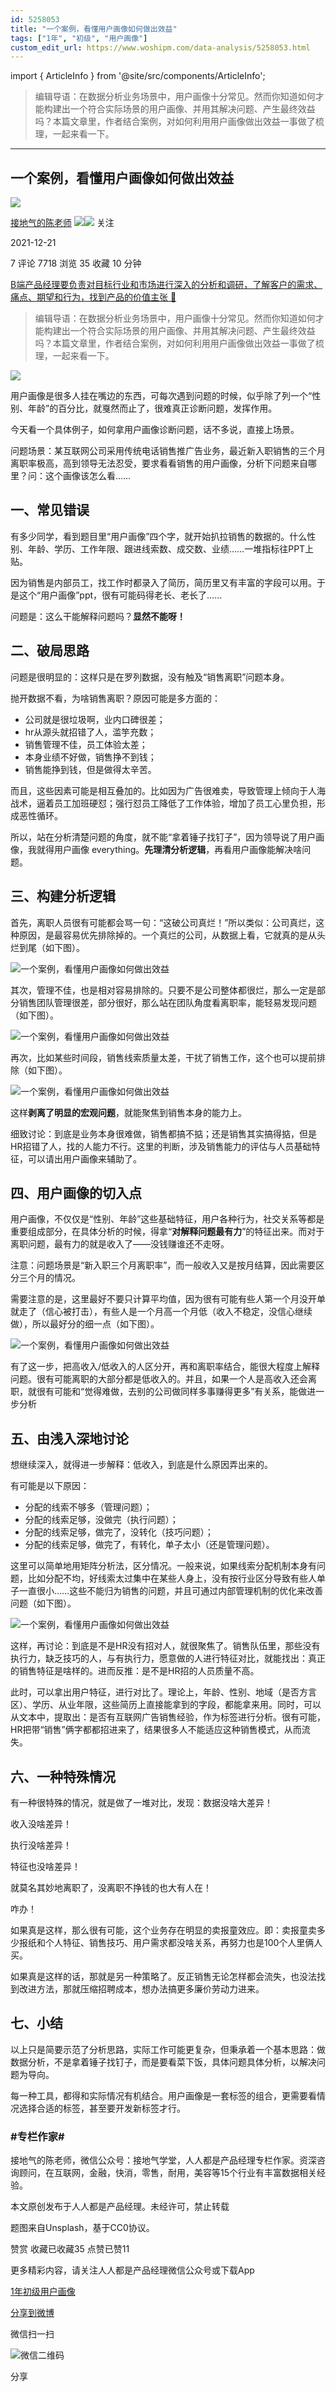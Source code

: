 ```yaml
---
id: 5258053
title: "一个案例，看懂用户画像如何做出效益"
tags: ["1年", "初级", "用户画像"]
custom_edit_url: https://www.woshipm.com/data-analysis/5258053.html
---
```

import { ArticleInfo } from '@site/src/components/ArticleInfo';

<ArticleInfo
    author="接地气的陈老师"
    authorLink="https://www.woshipm.com/u/773891"
    published="2021-12-21"
    views={7718}
    comments={7}
    collects={35}
/>

> 编辑导语：在数据分析业务场景中，用户画像十分常见。然而你知道如何才能构建出一个符合实际场景的用户画像、并用其解决问题、产生最终效益吗？本篇文章里，作者结合案例，对如何利用用户画像做出效益一事做了梳理，一起来看一下。

---

## 一个案例，看懂用户画像如何做出效益

[![](https://image.woshipm.com/wp-files/2019/08/0GkAbc8ZooEsibtWEUNO.png!/both/72x72)](https://www.woshipm.com/u/773891)

[接地气的陈老师](https://www.woshipm.com/u/773891) ![](https://static.woshipm.com/tag/1121_1@2x.png)![](https://static.woshipm.com/tag/2103_1@2x.png) 关注

2021-12-21

7 评论 7718 浏览 35 收藏 10 分钟

[B端产品经理要负责对目标行业和市场进行深入的分析和调研，了解客户的需求、痛点、期望和行为，找到产品的价值主张 🔗](https://ke.qidianla.com/courses/bcpm)

> 编辑导语：在数据分析业务场景中，用户画像十分常见。然而你知道如何才能构建出一个符合实际场景的用户画像、并用其解决问题、产生最终效益吗？本篇文章里，作者结合案例，对如何利用用户画像做出效益一事做了梳理，一起来看一下。

![](https://image.woshipm.com/wp-files/2021/12/xhgPPe1mqQTXsru0SZ2v.jpg)

用户画像是很多人挂在嘴边的东西，可每次遇到问题的时候，似乎除了列一个“性别、年龄”的百分比，就戛然而止了，很难真正诊断问题，发挥作用。

今天看一个具体例子，如何拿用户画像诊断问题，话不多说，直接上场景。

问题场景：某互联网公司采用传统电话销售推广告业务，最近新入职销售的三个月离职率极高，高到领导无法忍受，要求看看销售的用户画像，分析下问题来自哪里？问：这个画像该怎么看……

## 一、常见错误

有多少同学，看到题目里“用户画像”四个字，就开始扒拉销售的数据的。什么性别、年龄、学历、工作年限、跟进线索数、成交数、业绩……一堆指标往PPT上贴。

因为销售是内部员工，找工作时都录入了简历，简历里又有丰富的字段可以用。于是这个“用户画像”ppt，很有可能码得老长、老长了……

问题是：这么干能解释问题吗？**显然不能呀！**

## 二、破局思路

问题是很明显的：这样只是在罗列数据，没有触及“销售离职”问题本身。

抛开数据不看，为啥销售离职？原因可能是多方面的：

*   公司就是很垃圾啊，业内口碑很差；
*   hr从源头就招错了人，滥竽充数；
*   销售管理不佳，员工体验太差；
*   本身业绩不好做，销售挣不到钱；
*   销售能挣到钱，但是做得太辛苦。

而且，这些因素可能是相互叠加的。比如因为广告很难卖，导致管理上倾向于人海战术，逼着员工加班硬怼；强行怼员工降低了工作体验，增加了员工心里负担，形成恶性循环。

所以，站在分析清楚问题的角度，就不能“拿着锤子找钉子”，因为领导说了用户画像，我就得用户画像 everything。**先理清分析逻辑**，再看用户画像能解决啥问题。

## 三、构建分析逻辑

首先，离职人员很有可能都会骂一句：“这破公司真烂！”所以类似：公司真烂，这种原因，是最容易优先排除掉的。一个真烂的公司，从数据上看，它就真的是从头烂到尾（如下图）。

![一个案例，看懂用户画像如何做出效益](https://image.woshipm.com/wp-files/2021/12/7sZzUpcVIftrIG4UVxtf.png)

其次，管理不佳，也是相对容易排除的。只要不是公司整体都很烂，那么一定是部分销售团队管理很差，部分很好，那么站在团队角度看离职率，能轻易发现问题（如下图）。

![一个案例，看懂用户画像如何做出效益](https://image.woshipm.com/wp-files/2021/12/ZwHlUFCru53UvguvSafM.png)

再次，比如某些时间段，销售线索质量太差，干扰了销售工作，这个也可以提前排除（如下图）。

![一个案例，看懂用户画像如何做出效益](https://image.woshipm.com/wp-files/2021/12/C2P1k9mf4uNKQPGFt4Y0.png)

这样**剥离了明显的宏观问题**，就能聚焦到销售本身的能力上。

细致讨论：到底是业务本身很难做，销售都搞不掂；还是销售其实搞得掂，但是HR招错了人，找的人能力不行。这里的判断，涉及销售能力的评估与人员基础特征，可以请出用户画像来辅助了。

## 四、用户画像的切入点

用户画像，不仅仅是“性别、年龄”这些基础特征，用户各种行为，社交关系等都是重要组成部分，在具体分析的时候，得拿“**对解释问题最有力**”的特征出来。而对于离职问题，最有力的就是收入了——没钱赚谁还不走呀。

注意：问题场景是“新入职三个月离职率”，而一般收入又是按月结算，因此需要区分三个月的情况。

需要注意的是，这里最好不要只计算平均值，因为很有可能有些人第一个月没开单就走了（信心被打击），有些人是一个月高一个月低（收入不稳定，没信心继续做），所以最好分的细一点（如下图）。

![一个案例，看懂用户画像如何做出效益](https://image.woshipm.com/wp-files/2021/12/r53PGY2uR3YzTEPz0ANk.png)

有了这一步，把高收入/低收入的人区分开，再和离职率结合，能很大程度上解释问题。很有可能离职的大部分都是低收入的。并且，如果一个人是高收入还会离职，就很有可能和“觉得难做，去别的公司做同样多事赚得更多”有关系，能做进一步分析

## 五、由浅入深地讨论

想继续深入，就得进一步解释：低收入，到底是什么原因弄出来的。

有可能是以下原因：

*   分配的线索不够多（管理问题）；
*   分配的线索足够，没做完（执行问题）；
*   分配的线索足够，做完了，没转化（技巧问题）；
*   分配的线索足够，做完了，有转化，单子太小（还是管理问题）。

这里可以简单地用矩阵分析法，区分情况。一般来说，如果线索分配机制本身有问题，比如分配不均，好线索太过集中在某些人身上，没有按行业区分导致有些人单子一直很小……这些不能归为销售的问题，并且可通过内部管理机制的优化来改善问题（如下图）。

![一个案例，看懂用户画像如何做出效益](https://image.woshipm.com/wp-files/2021/12/M0EzLOVePWcU6zNspwIK.png)

这样，再讨论：到底是不是HR没有招对人，就很聚焦了。销售队伍里，那些没有执行力，缺乏技巧的人，与有执行力，愿意做的人进行特征对比，就能找出：真正的销售特征是啥样的。进而反推：是不是HR招的人员质量不高。

此时，可以拿出用户特征，进行对比了。理论上，年龄、性别、地域（是否方言区）、学历、从业年限，这些简历上直接能拿到的字段，都能拿来用。同时，可以从文本中，提取出：是否有互联网广告销售经验，作为标签进行分析。很有可能，HR把带“销售”俩字都都招进来了，结果很多人不能适应这种销售模式，从而流失。

## 六、一种特殊情况

有一种很特殊的情况，就是做了一堆对比，发现：数据没啥大差异！

收入没啥差异！

执行没啥差异！

特征也没啥差异！

就莫名其妙地离职了，没离职不挣钱的也大有人在！

咋办！

如果真是这样，那么很有可能，这个业务存在明显的卖报童效应。即：卖报童卖多少报纸和个人特征、销售技巧、用户需求都没啥关系，再努力也是100个人里俩人买。

如果真是这样的话，那就是另一种策略了。反正销售无论怎样都会流失，也没法找到改进方法，那就压缩招聘成本，想办法搞更多廉价劳动力进来。

## 七、小结

以上只是简要示范了分析思路，实际工作可能更复杂，但秉承着一个基本思路：做数据分析，不是拿着锤子找钉子，而是要看菜下饭，具体问题具体分析，以解决问题为导向。

每一种工具，都得和实际情况有机结合。用户画像是一套标签的组合，更需要看情况选择合适的标签，甚至要开发新标签才行。

### #专栏作家#

接地气的陈老师，微信公众号：接地气学堂，人人都是产品经理专栏作家。资深咨询顾问，在互联网，金融，快消，零售，耐用，美容等15个行业有丰富数据相关经验。

本文原创发布于人人都是产品经理。未经许可，禁止转载

题图来自Unsplash，基于CC0协议。

赞赏 收藏已收藏35 点赞已赞11

更多精彩内容，请关注人人都是产品经理微信公众号或下载App

[1年](https://www.woshipm.com/tag/1%e5%b9%b4)[初级](https://www.woshipm.com/tag/%e5%88%9d%e7%ba%a7)[用户画像](https://www.woshipm.com/tag/%e7%94%a8%e6%88%b7%e7%94%bb%e5%83%8f)

[分享到微博](https://service.weibo.com/share/share.php?appkey=2775287854&title=一个案例，看懂用户画像如何做出效益&url=https://www.woshipm.com/data-analysis/5258053.html&pic=https://image.woshipm.com/wp-files/2021/12/xhgPPe1mqQTXsru0SZ2v.jpg)

微信扫一扫

![微信二维码](https://api.pwmqr.com/qrcode/create/?url=https://www.woshipm.com/data-analysis/5258053.html)

分享